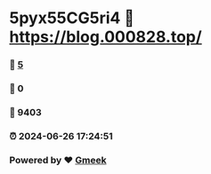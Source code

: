 # 5pyx55CG5ri4 :link: https://blog.000828.top/ 
### :page_facing_up: [5](https://blog.000828.top//tag.html) 
### :speech_balloon: 0 
### :hibiscus: 9403 
### :alarm_clock: 2024-06-26 17:24:51 
### Powered by :heart: [Gmeek](https://github.com/Meekdai/Gmeek)
